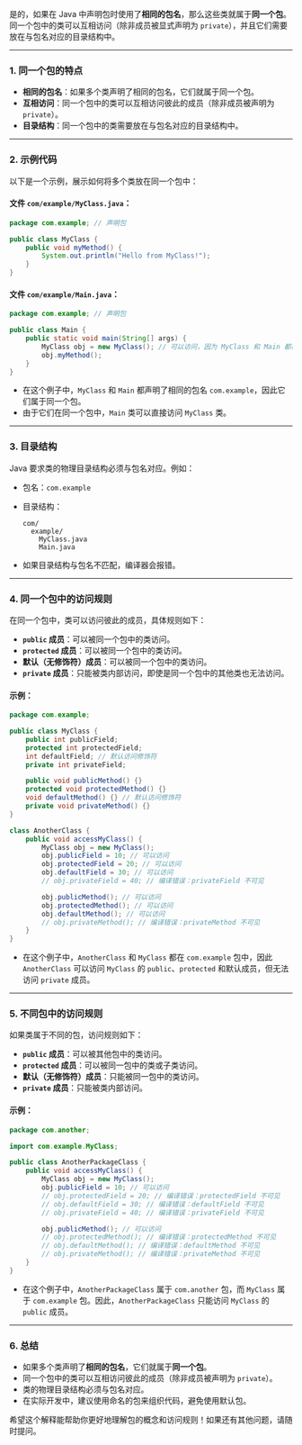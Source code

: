 是的，如果在 Java 中声明包时使用了**相同的包名**，那么这些类就属于**同一个包**。同一个包中的类可以互相访问（除非成员被显式声明为 `private`），并且它们需要放在与包名对应的目录结构中。

---

### 1. **同一个包的特点**
- **相同的包名**：如果多个类声明了相同的包名，它们就属于同一个包。
- **互相访问**：同一个包中的类可以互相访问彼此的成员（除非成员被声明为 `private`）。
- **目录结构**：同一个包中的类需要放在与包名对应的目录结构中。

---

### 2. **示例代码**
以下是一个示例，展示如何将多个类放在同一个包中：

#### 文件 `com/example/MyClass.java`：
```java
package com.example; // 声明包

public class MyClass {
    public void myMethod() {
        System.out.println("Hello from MyClass!");
    }
}
```

#### 文件 `com/example/Main.java`：
```java
package com.example; // 声明包

public class Main {
    public static void main(String[] args) {
        MyClass obj = new MyClass(); // 可以访问，因为 MyClass 和 Main 都在 com.example 包中
        obj.myMethod();
    }
}
```

- 在这个例子中，`MyClass` 和 `Main` 都声明了相同的包名 `com.example`，因此它们属于同一个包。
- 由于它们在同一个包中，`Main` 类可以直接访问 `MyClass` 类。

---

### 3. **目录结构**
Java 要求类的物理目录结构必须与包名对应。例如：
- 包名：`com.example`
- 目录结构：
  ```
  com/
    example/
      MyClass.java
      Main.java
  ```

- 如果目录结构与包名不匹配，编译器会报错。

---

### 4. **同一个包中的访问规则**
在同一个包中，类可以访问彼此的成员，具体规则如下：
- **`public` 成员**：可以被同一个包中的类访问。
- **`protected` 成员**：可以被同一个包中的类访问。
- **默认（无修饰符）成员**：可以被同一个包中的类访问。
- **`private` 成员**：只能被类内部访问，即使是同一个包中的其他类也无法访问。

#### 示例：
```java
package com.example;

public class MyClass {
    public int publicField;
    protected int protectedField;
    int defaultField; // 默认访问修饰符
    private int privateField;

    public void publicMethod() {}
    protected void protectedMethod() {}
    void defaultMethod() {} // 默认访问修饰符
    private void privateMethod() {}
}

class AnotherClass {
    public void accessMyClass() {
        MyClass obj = new MyClass();
        obj.publicField = 10; // 可以访问
        obj.protectedField = 20; // 可以访问
        obj.defaultField = 30; // 可以访问
        // obj.privateField = 40; // 编译错误：privateField 不可见

        obj.publicMethod(); // 可以访问
        obj.protectedMethod(); // 可以访问
        obj.defaultMethod(); // 可以访问
        // obj.privateMethod(); // 编译错误：privateMethod 不可见
    }
}
```

- 在这个例子中，`AnotherClass` 和 `MyClass` 都在 `com.example` 包中，因此 `AnotherClass` 可以访问 `MyClass` 的 `public`、`protected` 和默认成员，但无法访问 `private` 成员。

---

### 5. **不同包中的访问规则**
如果类属于不同的包，访问规则如下：
- **`public` 成员**：可以被其他包中的类访问。
- **`protected` 成员**：可以被同一包中的类或子类访问。
- **默认（无修饰符）成员**：只能被同一包中的类访问。
- **`private` 成员**：只能被类内部访问。

#### 示例：
```java
package com.another;

import com.example.MyClass;

public class AnotherPackageClass {
    public void accessMyClass() {
        MyClass obj = new MyClass();
        obj.publicField = 10; // 可以访问
        // obj.protectedField = 20; // 编译错误：protectedField 不可见
        // obj.defaultField = 30; // 编译错误：defaultField 不可见
        // obj.privateField = 40; // 编译错误：privateField 不可见

        obj.publicMethod(); // 可以访问
        // obj.protectedMethod(); // 编译错误：protectedMethod 不可见
        // obj.defaultMethod(); // 编译错误：defaultMethod 不可见
        // obj.privateMethod(); // 编译错误：privateMethod 不可见
    }
}
```

- 在这个例子中，`AnotherPackageClass` 属于 `com.another` 包，而 `MyClass` 属于 `com.example` 包。因此，`AnotherPackageClass` 只能访问 `MyClass` 的 `public` 成员。

---

### 6. **总结**
- 如果多个类声明了**相同的包名**，它们就属于**同一个包**。
- 同一个包中的类可以互相访问彼此的成员（除非成员被声明为 `private`）。
- 类的物理目录结构必须与包名对应。
- 在实际开发中，建议使用命名的包来组织代码，避免使用默认包。

希望这个解释能帮助你更好地理解包的概念和访问规则！如果还有其他问题，请随时提问。